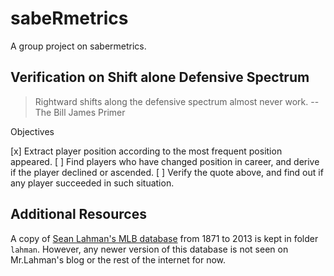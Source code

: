 sabeRmetrics
============

A group project on sabermetrics.

## Verification on Shift alone Defensive Spectrum

> Rightward shifts along the defensive spectrum almost never work. -- The Bill James Primer

Objectives

[x] Extract player position according to the most frequent position appeared.
[ ] Find players who have changed position in career, and derive if the player declined or ascended.
[ ] Verify the quote above, and find out if any player succeeded in such situation.

## Additional Resources

A copy of [Sean Lahman's MLB database](http://www.seanlahman.com/baseball-archive/statistics/) from 1871 to 2013 is kept in folder `lahman`. However, any newer version of this database is not seen on Mr.Lahman's blog or the rest of the internet for now.
